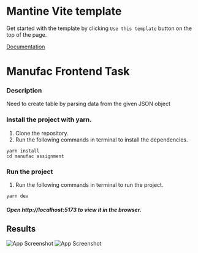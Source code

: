 # Mantine Vite template

Get started with the template by clicking `Use this template` button on the top of the page.

[Documentation](https://mantine.dev/guides/vite/)

# Manufac Frontend Task
### Description
 Need to create table by parsing data from the given JSON object

### Install the project with yarn.
1. Clone the repository.
2. Run the following commands in terminal to install the dependencies.

``` 
yarn install
cd manufac assignment
  ```

### Run the project

1. Run the following commands in terminal to run the project.
  ```
  yarn dev
  ```
 ##### Open http://localhost:5173 to view it in the browser.

 ## Results
![App Screenshot](./Screenshot%202024-07-22%20at%2010.47.56 PM.png)
![App Screenshot](./Screenshot%202024-07-22%20at%2010.48.02 PM.png)

